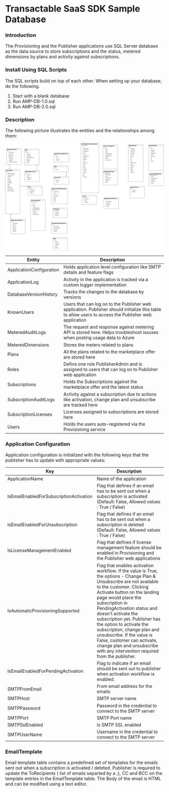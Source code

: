 # Transactable SaaS SDK Sample Database

### Introduction

The Provisioning and the Publisher applications use SQL Server database as the data source to store subscriptions and the status, metered dimensions by plans and activity against subscriptions.

### Install Using SQL Scripts

The SQL scripts build on top of each other. When setting up your database, do the following.
 
 1. Start with a blank database
 2. Run AMP-DB-1.0.sql
 3. Run AMP-DB-2.0.sql


### Description 

The following picture illustrates the entities and the relationships among them:

![Entities and relationships](../../docs/images/amp-saas-db.png) 

| Entity | Description |
| --- | --- |  
| ApplicationConfiguration | Holds application level configuration like SMTP details and feature flags |
| ApplicationLog  | Activity in the application is tracked via a custom logger implementation |
| DatabaseVersionHistory | Tracks the changes to the database by versions |
| KnownUsers | Users that can log on to the Publisher web application. Publisher should initialize this table to allow users to access the Publisher web application |
| MeteredAuditLogs | The request and response against metering API is stored here. Helps troubleshoot issuses when posting usage data to Azure |
| MeteredDimensions  | Stores the meters related to plans |
| Plans  | All the plans related to the marketplace offer are stored here|
| Roles | Defins one role PublisherAdmin and is assigned to users that can log on to Publisher web application|
| Subscriptions  | Holds the Subscriptions against the marketplace offer and the latest status |
| SubscriptionAuditLogs  | Activity against a subscription due to actions like activation, change plan and unsubscribe are tracked here|
| SubscriptionLicenses | Licenses assigned to subscriptions are stored here |
| Users | Holds the users auto-registered via the Provisioning service |


### Application Configuration

Application configuration is initialized with the following keys that the publisher has to update with appropriate values:

| Key | Description|
| --- | -- |
| ApplicationName | Name of the application |
| IsEmailEnabledForSubscriptionActivation | Flag that defines if an email has to be sent out when a subscription is activated (Default: False, Allowed values : True / False)|
| IsEmailEnabledForUnsubscription | Flag that defines if an email has to be sent out when a subscription is deleted (Default: False, Allowed values : True / False)|
| IsLicenseManagementEnabled | Flag that defines if license management feature should be enabled in Provisioning and the Publisher web applications |
| IsAutomaticProvisioningSupported | Flag that enables activation workflow. If the value is True, the options - Change Plan & Unsubscribe are not available to the customer. Clicking Activate button on the landing page would place the subscription in PendingActivation status and doesn't activate the subscription yet. Publisher has the option to activate the subscription, change plan and unsubscribe. If the value is False, customer can activate, change plan and unsubscribe with any intervention required from the publisher.
| IsEmailEnabledForPendingActivation | Flag to indicate if an email should be sent out to publisher when activation workflow is enabled.
| SMTPFromEmail | From email address for the emails |
| SMTPHost | SMTP server name |
| SMTPPassword | Password in the credential to connect to the SMTP server |
| SMTPPort | SMTP Port name |
| SMTPSslEnabled | Is SMTP SSL enabled |
| SMTPUserName | Username in the credential to connect to the SMTP server |

### EmailTemplate

Email template table contains a predefined set of templates for the emails sent out when a subscription is activated / deleted.
Publisher is required to update the ToRecipients ( list of emails separted by a ;), CC and BCC on the template entries in the EmailTemplate table.
The Body of the email is HTML and can be modified using a text editor.
